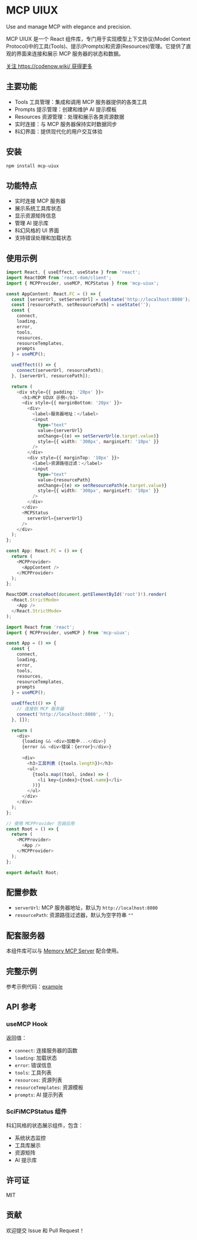 # MCP UIUX

Use and manage MCP with elegance and precision.

MCP UIUX 是一个 React 组件库，专门用于实现模型上下文协议(Model Context Protocol)中的工具(Tools)、提示(Prompts)和资源(Resources)管理。它提供了直观的界面来连接和展示 MCP 服务器的状态和数据。

[关注 https://codenow.wiki/ 获得更多](https://codenow.wiki/)

## 主要功能

- Tools 工具管理：集成和调用 MCP 服务器提供的各类工具
- Prompts 提示管理：创建和维护 AI 提示模板
- Resources 资源管理：处理和展示各类资源数据
- 实时连接：与 MCP 服务器保持实时数据同步
- 科幻界面：提供现代化的用户交互体验

## 安装
```bash
npm install mcp-uiux
```

## 功能特点

- 实时连接 MCP 服务器
- 展示系统工具库状态
- 显示资源矩阵信息
- 管理 AI 提示库
- 科幻风格的 UI 界面
- 支持错误处理和加载状态

## 使用示例

```typescript
import React, { useEffect, useState } from 'react';
import ReactDOM from 'react-dom/client';
import { MCPProvider, useMCP, MCPStatus } from 'mcp-uiux';

const AppContent: React.FC = () => {
  const [serverUrl, setServerUrl] = useState('http://localhost:8080');
  const [resourcePath, setResourcePath] = useState('');
  const {
    connect,
    loading,
    error,
    tools,
    resources,
    resourceTemplates,
    prompts
  } = useMCP();

  useEffect(() => {
    connect(serverUrl, resourcePath);
  }, [serverUrl, resourcePath]);

  return (
    <div style={{ padding: '20px' }}>
      <h1>MCP UIUX 示例</h1>
      <div style={{ marginBottom: '20px' }}>
        <div>
          <label>服务器地址：</label>
          <input
            type="text"
            value={serverUrl}
            onChange={(e) => setServerUrl(e.target.value)}
            style={{ width: '300px', marginLeft: '10px' }}
          />
        </div>
        <div style={{ marginTop: '10px' }}>
          <label>资源路径过滤：</label>
          <input
            type="text"
            value={resourcePath}
            onChange={(e) => setResourcePath(e.target.value)}
            style={{ width: '300px', marginLeft: '10px' }}
          />
        </div>
      </div>
      <MCPStatus
        serverUrl={serverUrl}
      />
    </div>
  );
};

const App: React.FC = () => {
  return (
    <MCPProvider>
      <AppContent />
    </MCPProvider>
  );
};

ReactDOM.createRoot(document.getElementById('root')!).render(
  <React.StrictMode>
    <App />
  </React.StrictMode>
);

```

```typescript
import React from 'react';
import { MCPProvider, useMCP } from 'mcp-uiux';

const App = () => {
  const {
    connect,
    loading,
    error,
    tools,
    resources,
    resourceTemplates,
    prompts
  } = useMCP();

  useEffect(() => {
    // 连接到 MCP 服务器
    connect('http://localhost:8080', '');
  }, []);

  return (
    <div>
      {loading && <div>加载中...</div>}
      {error && <div>错误：{error}</div>}
      
      <div>
        <h3>工具列表 ({tools.length})</h3>
        <ul>
          {tools.map((tool, index) => (
            <li key={index}>{tool.name}</li>
          ))}
        </ul>
      </div>
    </div>
  );
};

// 使用 MCPProvider 包装应用
const Root = () => {
  return (
    <MCPProvider>
      <App />
    </MCPProvider>
  );
};

export default Root;
```

## 配置参数

- `serverUrl`: MCP 服务器地址，默认为 `http://localhost:8080`
- `resourcePath`: 资源路径过滤器，默认为空字符串 `""`

## 配套服务器

本组件库可以与 [Memory MCP Server](https://github.com/shadowcz007/memory_mcp) 配合使用。

## 完整示例

参考示例代码：[example](./example)

## API 参考

### useMCP Hook

返回值：
- `connect`: 连接服务器的函数
- `loading`: 加载状态
- `error`: 错误信息
- `tools`: 工具列表
- `resources`: 资源列表
- `resourceTemplates`: 资源模板
- `prompts`: AI 提示列表

### SciFiMCPStatus 组件

科幻风格的状态展示组件，包含：
- 系统状态监控
- 工具库展示
- 资源矩阵
- AI 提示库

## 许可证

MIT

## 贡献

欢迎提交 Issue 和 Pull Request！



